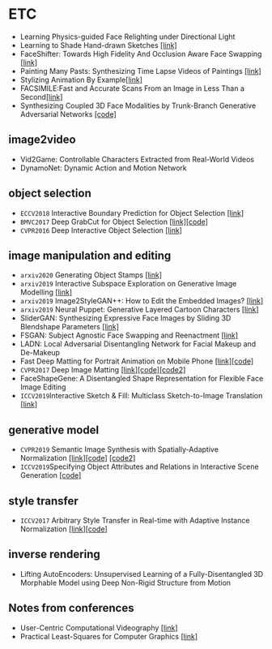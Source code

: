 # ETC
* Learning Physics-guided Face Relighting under Directional Light 
* Learning to Shade Hand-drawn Sketches [[link]](https://arxiv.org/pdf/2002.11812.pdf)
* FaceShifter: Towards High Fidelity And Occlusion Aware Face Swapping [[link]](https://arxiv.org/pdf/1912.13457v1.pdf)
* Painting Many Pasts: Synthesizing Time Lapse Videos of Paintings [[link]](https://arxiv.org/pdf/2001.01026v1.pdf)
* Stylizing Animation By Example[[link]](http://graphics.pixar.com/library/ByExampleStylization/paper.pdf)
* FACSIMILE:Fast and Accurate Scans From an Image in Less Than a Second[[link]](https://arxiv.org/pdf/1909.00883v1.pdf)
* Synthesizing Coupled 3D Face Modalities by Trunk-Branch Generative Adversarial Networks [[code]](https://github.com/barisgecer/TBGAN)

## image2video
* Vid2Game: Controllable Characters Extracted from Real-World Videos
* DynamoNet: Dynamic Action and Motion Network


## object selection
* `ECCV2018` Interactive Boundary Prediction for Object Selection [[link]](http://openaccess.thecvf.com/content_ECCV_2018/papers/Hoang_Le_Interactive_Boundary_Prediction_ECCV_2018_paper.pdf)
* `BMVC2017` Deep GrabCut for Object Selection [[link]](https://arxiv.org/pdf/1707.00243.pdf)[[code]](https://github.com/jfzhang95/DeepGrabCut-PyTorch)
* `CVPR2016` Deep Interactive Object Selection [[link]](https://sites.google.com/view/deepselection)

## image manipulation and editing
* `arxiv2020` Generating Object Stamps [[link]](https://arxiv.org/pdf/2001.02595v2.pdf)
* `arxiv2019` Interactive Subspace Exploration on Generative Image Modelling [[link]](https://arxiv.org/pdf/1906.09840v2.pdf)
* `arxiv2019` Image2StyleGAN++: How to Edit the Embedded Images? [[link]](https://arxiv.org/pdf/1911.11544.pdf)
* `arxiv2019` Neural Puppet: Generative Layered Cartoon Characters [[link]](https://arxiv.org/pdf/1910.02060.pdf)
* SliderGAN: Synthesizing Expressive Face Images by Sliding 3D Blendshape Parameters [[link]](https://arxiv.org/abs/1805.09313)
* FSGAN: Subject Agnostic Face Swapping and Reenactment [[link]](https://nirkin.com/fsgan/)
* LADN: Local Adversarial Disentangling Network for Facial Makeup and De-Makeup
* Fast Deep Matting for Portrait Animation on Mobile Phone [[link]](https://arxiv.org/pdf/1707.08289.pdf)[[code]](https://github.com/ofirlevy/FastMattingPortrait)
* `CVPR2017` Deep Image Matting [[link]](https://arxiv.org/pdf/1703.03872.pdf)[[code]](https://github.com/Joker316701882/Deep-Image-Matting)[[code2]](https://github.com/foamliu/Deep-Image-Matting)
* FaceShapeGene: A Disentangled Shape Representation for Flexible Face Image Editing
* `ICCV2019`Interactive Sketch & Fill: Multiclass Sketch-to-Image Translation [[link]](http://www.robots.ox.ac.uk/~tvg/publications/2019/ICCV_ISF_camera_ready.pdf)
## generative model
* `CVPR2019` Semantic Image Synthesis with Spatially-Adaptive Normalization [[link]](https://arxiv.org/abs/1903.07291)[[code]](https://github.com/NVlabs/SPADE) [[code2]](https://github.com/taki0112/SPADE-Tensorflow)
* `ICCV2019`Specifying Object Attributes and Relations in Interactive Scene Generation [[code]](https://github.com/ashual/scene_generation)

## style transfer
* `ICCV2017` Arbitrary Style Transfer in Real-time with Adaptive Instance Normalization [[link]](https://arxiv.org/abs/1703.06868)[[code]](https://github.com/xunhuang1995/AdaIN-style)

## inverse rendering
* Lifting AutoEncoders: Unsupervised Learning of a Fully-Disentangled 3D Morphable Model using Deep Non-Rigid Structure from Motion

## Notes from conferences
* User-Centric Computational Videography [[link]](http://gvv.mpi-inf.mpg.de/teaching/uccv_course_2015/)
* Practical Least-Squares for Computer Graphics [[link]](http://graphics.stanford.edu/~jplewis/lscourse/ls.pdf)
